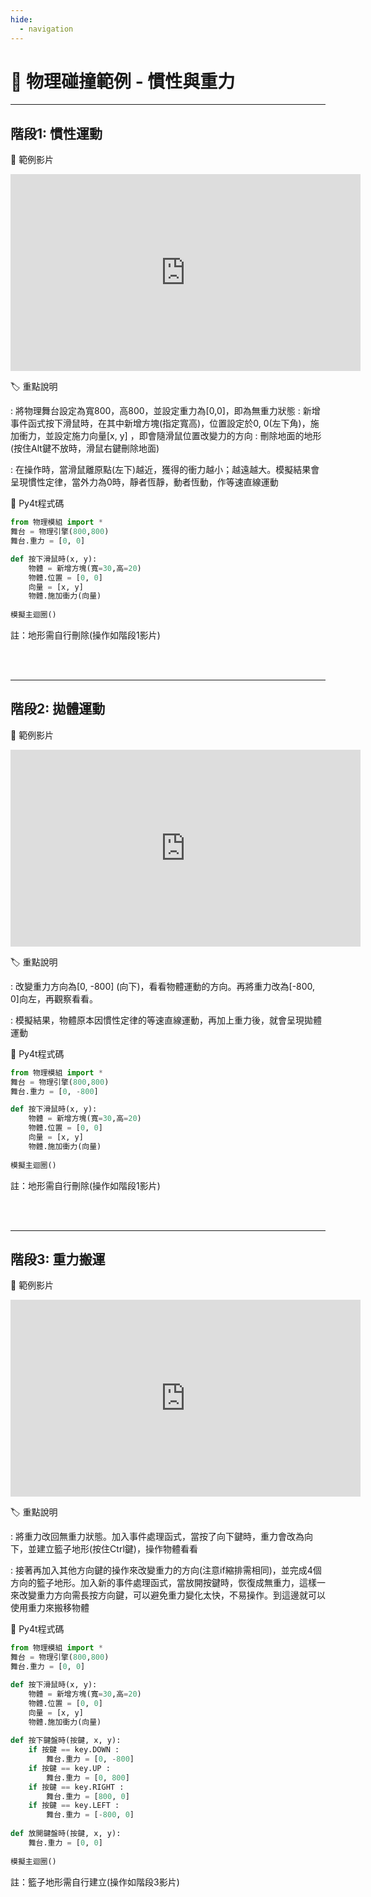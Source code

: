 ```yaml
---
hide:
  - navigation
---
```


# 🔰 物理碰撞範例 - 慣性與重力

--------------

## 階段1: 慣性運動

🎦 範例影片

<iframe width="560" height="315" src="https://www.youtube.com/embed/8STo6dA7uyQ?start=0&amp;end=247" frameborder="0" allow="accelerometer; autoplay; encrypted-media; gyroscope; picture-in-picture" allowfullscreen></iframe>

🏷️ 重點說明

: 將物理舞台設定為寬800，高800，並設定重力為[0,0]，即為無重力狀態
: 新增事件函式按下滑鼠時，在其中新增方塊(指定寬高)，位置設定於0, 0(左下角)，施加衝力，並設定施力向量[x, y] ，即會隨滑鼠位置改變力的方向
: 刪除地面的地形(按住Alt鍵不放時，滑鼠右鍵刪除地面)

: 在操作時，當滑鼠離原點(左下)越近，獲得的衝力越小；越遠越大。模擬結果會呈現慣性定律，當外力為0時，靜者恆靜，動者恆動，作等速直線運動


📄 Py4t程式碼


```python
from 物理模組 import *
舞台 = 物理引擎(800,800)
舞台.重力 = [0, 0]

def 按下滑鼠時(x, y):
    物體 = 新增方塊(寬=30,高=20)
    物體.位置 = [0, 0]
    向量 = [x, y]
    物體.施加衝力(向量)
    
模擬主迴圈()
```

註：地形需自行刪除(操作如階段1影片)

<br/><br/>

--------------

## 階段2: 拋體運動


🎦 範例影片

<iframe width="560" height="315" src="https://www.youtube.com/embed/8STo6dA7uyQ?start=250&amp;end=348" frameborder="0" allow="accelerometer; autoplay; encrypted-media; gyroscope; picture-in-picture" allowfullscreen></iframe>

🏷️ 重點說明

: 改變重力方向為[0, -800] (向下)，看看物體運動的方向。再將重力改為[-800, 0]向左，再觀察看看。

: 模擬結果，物體原本因慣性定律的等速直線運動，再加上重力後，就會呈現拋體運動

📄 Py4t程式碼

```python
from 物理模組 import *
舞台 = 物理引擎(800,800)
舞台.重力 = [0, -800]

def 按下滑鼠時(x, y):
    物體 = 新增方塊(寬=30,高=20)
    物體.位置 = [0, 0]
    向量 = [x, y]
    物體.施加衝力(向量)
    
模擬主迴圈()
```

註：地形需自行刪除(操作如階段1影片)

<br/><br/>

--------------



## 階段3: 重力搬運


🎦 範例影片

<iframe width="560" height="315" src="https://www.youtube.com/embed/8STo6dA7uyQ?start=350&amp;end=677" frameborder="0" allow="accelerometer; autoplay; encrypted-media; gyroscope; picture-in-picture" allowfullscreen></iframe>

🏷️ 重點說明

: 將重力改回無重力狀態。加入事件處理函式，當按了向下鍵時，重力會改為向下，並建立籃子地形(按住Ctrl鍵)，操作物體看看

: 接著再加入其他方向鍵的操作來改變重力的方向(注意if縮排需相同)，並完成4個方向的籃子地形。加入新的事件處理函式，當放開按鍵時，恢復成無重力，這樣一來改變重力方向需長按方向鍵，可以避免重力變化太快，不易操作。到這邊就可以使用重力來搬移物體

📄 Py4t程式碼

```python
from 物理模組 import *
舞台 = 物理引擎(800,800)
舞台.重力 = [0, 0]

def 按下滑鼠時(x, y):
    物體 = 新增方塊(寬=30,高=20)
    物體.位置 = [0, 0]
    向量 = [x, y]
    物體.施加衝力(向量)
    
def 按下鍵盤時(按鍵, x, y):
    if 按鍵 == key.DOWN :
        舞台.重力 = [0, -800]
    if 按鍵 == key.UP :
        舞台.重力 = [0, 800]
    if 按鍵 == key.RIGHT :
        舞台.重力 = [800, 0]
    if 按鍵 == key.LEFT :
        舞台.重力 = [-800, 0]
            
def 放開鍵盤時(按鍵, x, y):
    舞台.重力 = [0, 0]
    
模擬主迴圈()
```

註：籃子地形需自行建立(操作如階段3影片)

